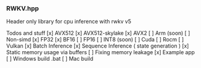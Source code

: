 ### RWKV.hpp

Header only library for cpu inference with rwkv v5

Todos and stuff
[x] AVX512
[x] AVX512-skylake
[x] AVX2
[ ] Arm (soon)
[ ] Non-simd
[x] FP32
[x] BF16
[ ] FP16
[ ] INT8 (soon)
[ ] Cuda
[ ] Rocm
[ ] Vulkan
[x] Batch Inference
[x] Sequence Inference ( state generation )
[x] Static memory usage via buffers
[ ] Fixing memory leakage
[x] Example app
[ ] Windows build .bat
[ ] Mac build 